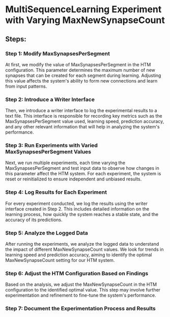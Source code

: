 ﻿# MultiSequenceLearning Experiment with Varying MaxNewSynapseCount

## Steps:

### Step 1: Modify MaxSynapsesPerSegment
At first, we modify the value of MaxSynapsesPerSegment in the HTM configuration. This parameter determines the maximum number of new synapses that can be created for each segment during learning. Adjusting this value affects the system's ability to form new connections and learn from input patterns.

### Step 2: Introduce a Writer Interface
Then, we introduce a writer interface to log the experimental results to a text file. This interface is responsible for recording key metrics such as the MaxSynapsesPerSegment value used, learning speed, prediction accuracy, and any other relevant information that will help in analyzing the system's performance.

### Step 3: Run Experiments with Varied MaxSynapsesPerSegment Values
Next, we run multiple experiments, each time varying the MaxSynapsesPerSegment and test input data to observe how changes in this parameter affect the HTM system. For each experiment, the system is reset or reinitialized to ensure independent and unbiased results.

### Step 4: Log Results for Each Experiment
For every experiment conducted, we log the results using the writer interface created in Step 2. This includes detailed information on the learning process, how quickly the system reaches a stable state, and the accuracy of its predictions.

### Step 5: Analyze the Logged Data
After running the experiments, we analyze the logged data to understand the impact of different MaxNewSynapseCount values. We look for trends in learning speed and prediction accuracy, aiming to identify the optimal MaxNewSynapseCount setting for our HTM system.

### Step 6: Adjust the HTM Configuration Based on Findings
Based on the analysis, we adjust the MaxNewSynapseCount in the HTM configuration to the identified optimal value. This step may involve further experimentation and refinement to fine-tune the system's performance.

### Step 7: Document the Experimentation Process and Results

